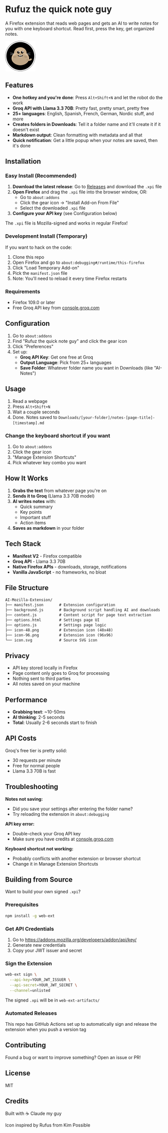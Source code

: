 # Rufuz the quick note guy

A Firefox extension that reads web pages and gets an AI to write notes for you with one keyboard shortcut. Read first, press the key, get organized notes.

![Icon](icon-96.png)

## Features

- **One hotkey and you're done**: Press `Alt+Shift+N` and let the robot do the work
- **Groq API with Llama 3.3 70B**: Pretty fast, pretty smart, pretty free
- **25+ languages**: English, Spanish, French, German, Nordic stuff, and more
- **Creates folders in Downloads**: Tell it a folder name and it'll create it if it doesn't exist
- **Markdown output**: Clean formatting with metadata and all that
- **Quick notification**: Get a little popup when your notes are saved, then it's done

## Installation

### Easy Install (Recommended)

1. **Download the latest release**: Go to [Releases](https://github.com/jeppe119/Rufuz/releases/latest) and download the `.xpi` file
2. **Open Firefox** and drag the `.xpi` file into the browser window, OR:
   - Go to `about:addons`
   - Click the gear icon → "Install Add-on From File"
   - Select the downloaded `.xpi` file
3. **Configure your API key** (see Configuration below)

The `.xpi` file is Mozilla-signed and works in regular Firefox!

### Development Install (Temporary)

If you want to hack on the code:

1. Clone this repo
2. Open Firefox and go to `about:debugging#/runtime/this-firefox`
3. Click "Load Temporary Add-on"
4. Pick the `manifest.json` file
5. Note: You'll need to reload it every time Firefox restarts

### Requirements

- Firefox 109.0 or later
- Free Groq API key from [console.groq.com](https://console.groq.com)

## Configuration

1. Go to `about:addons`
2. Find "Rufuz the quick note guy" and click the gear icon
3. Click "Preferences"
4. Set up:
   - **Groq API Key**: Get one free at Groq
   - **Output Language**: Pick from 25+ languages
   - **Save Folder**: Whatever folder name you want in Downloads (like "AI-Notes")

## Usage

1. Read a webpage
2. Press `Alt+Shift+N`
3. Wait a couple seconds
4. Done. Notes saved to `Downloads/[your-folder]/notes-[page-title]-[timestamp].md`

### Change the keyboard shortcut if you want

1. Go to `about:addons`
2. Click the gear icon
3. "Manage Extension Shortcuts"
4. Pick whatever key combo you want

## How It Works

1. **Grabs the text** from whatever page you're on
2. **Sends it to Groq** (Llama 3.3 70B model)
3. **AI writes notes** with:
   - Quick summary
   - Key points
   - Important stuff
   - Action items
4. **Saves as markdown** in your folder

## Tech Stack

- **Manifest V2** - Firefox compatible
- **Groq API** - Llama 3.3 70B
- **Native Firefox APIs** - downloads, storage, notifications
- **Vanilla JavaScript** - no frameworks, no bloat

## File Structure

```
AI-Mozilla-Extension/
├── manifest.json       # Extension configuration
├── background.js       # Background script handling AI and downloads
├── content.js          # Content script for page text extraction
├── options.html        # Settings page UI
├── options.js          # Settings page logic
├── icon-48.png         # Extension icon (48x48)
├── icon-96.png         # Extension icon (96x96)
└── icon.svg            # Source SVG icon
```

## Privacy

- API key stored locally in Firefox
- Page content only goes to Groq for processing
- Nothing sent to third parties
- All notes saved on your machine

## Performance

- **Grabbing text**: ~10-50ms
- **AI thinking**: 2-5 seconds
- **Total**: Usually 2-6 seconds start to finish

## API Costs

Groq's free tier is pretty solid:
- 30 requests per minute
- Free for normal people
- Llama 3.3 70B is fast

## Troubleshooting

**Notes not saving:**
- Did you save your settings after entering the folder name?
- Try reloading the extension in `about:debugging`

**API key error:**
- Double-check your Groq API key
- Make sure you have credits at [console.groq.com](https://console.groq.com)

**Keyboard shortcut not working:**
- Probably conflicts with another extension or browser shortcut
- Change it in Manage Extension Shortcuts

## Building from Source

Want to build your own signed `.xpi`?

### Prerequisites
```bash
npm install -g web-ext
```

### Get API Credentials
1. Go to https://addons.mozilla.org/developers/addon/api/key/
2. Generate new credentials
3. Copy your JWT issuer and secret

### Sign the Extension
```bash
web-ext sign \
  --api-key=YOUR_JWT_ISSUER \
  --api-secret=YOUR_JWT_SECRET \
  --channel=unlisted
```

The signed `.xpi` will be in `web-ext-artifacts/`

### Automated Releases
This repo has GitHub Actions set up to automatically sign and release the extension when you push a version tag

## Contributing

Found a bug or want to improve something? Open an issue or PR!

## License

MIT

## Credits

Built with ☕ Claude my guy

Icon inspired by Rufus from Kim Possible
